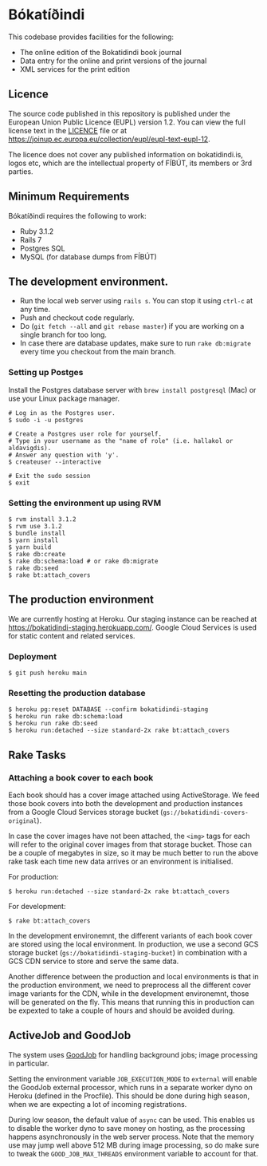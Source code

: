 # Bókatíðindi

This codebase provides facilities for the following:

- The online edition of the Bokatidindi book journal
- Data entry for the online and print versions of the journal
- XML services for the print edition

## Licence

The source code published in this repository is published under the European
Union Public Licence (EUPL) version 1.2. You can view the full license text in
the [LICENCE](./LICENCE) file or at
https://joinup.ec.europa.eu/collection/eupl/eupl-text-eupl-12.

The licence does not cover any published information on bokatidindi.is, logos
etc, which are the intellectual property of FÍBÚT, its members or 3rd parties.

## Minimum Requirements

Bókatíðindi requires the following to work:

- Ruby 3.1.2
- Rails 7
- Postgres SQL
- MySQL (for database dumps from FÍBÚT)

## The development environment.

- Run the local web server using `rails s`. You can stop it using `ctrl-c` at any time.
- Push and checkout code regularly.
- Do (`git fetch --all` and `git rebase master`) if you are working on a single branch for too long.
- In case there are database updates, make sure to run `rake db:migrate` every time you checkout from the main branch.

### Setting up Postges

Install the Postgres database server with `brew install postgresql` (Mac) or
use your Linux package manager.

```
# Log in as the Postgres user.
$ sudo -i -u postgres

# Create a Postgres user role for yourself.
# Type in your username as the "name of role" (i.e. hallakol or aldavigdis).
# Answer any question with 'y'.
$ createuser --interactive

# Exit the sudo session
$ exit
```

### Setting the environment up using RVM

```
$ rvm install 3.1.2
$ rvm use 3.1.2
$ bundle install
$ yarn install
$ yarn build 
$ rake db:create
$ rake db:schema:load # or rake db:migrate
$ rake db:seed
$ rake bt:attach_covers
```

## The production environment

We are currently hosting at Heroku. Our staging instance can be reached at
https://bokatidindi-staging.herokuapp.com/. Google Cloud Services is used for
static content and related services.

### Deployment

```
$ git push heroku main
```

### Resetting the production database

```
$ heroku pg:reset DATABASE --confirm bokatidindi-staging
$ heroku run rake db:schema:load
$ heroku run rake db:seed
$ heroku run:detached --size standard-2x rake bt:attach_covers
```

## Rake Tasks

### Attaching a book cover to each book

Each book should has a cover image attached using ActiveStorage. We feed those
book covers into both the development and production instances from a Google
Cloud Services storage bucket (`gs://bokatidindi-covers-original`).

In case the cover images have not been attached, the `<img>` tags for each will
refer to the original cover images from that storage bucket. Those can be a
couple of megabytes in size, so it may be much better to run the above rake task
each time new data arrives or an environment is initialised.

For production:

```
$ heroku run:detached --size standard-2x rake bt:attach_covers
```

For development:

```
$ rake bt:attach_covers
```

In the development environemnt, the different variants of each book cover are
stored using the local environment. In production, we use a second GCS storage
bucket (`gs://bokatidindi-staging-bucket`) in combination with a GCS CDN service
to store and serve the same data.

Another difference between the production and local environments is that in the
production environment, we need to preprocess all the different cover image
variants for the CDN, while in the development environemnt, those will be
generated on the fly. This means that running this in production can be expexted
to take a couple of hours and should be avoided during.

## ActiveJob and GoodJob

The system uses [GoodJob](https://github.com/bensheldon/good_job) for handling
background jobs; image processing in particular.

Setting the environment variable `JOB_EXECUTION_MODE` to `external` will enable
the GoodJob external processor, which runs in a separate worker dyno on Heroku
(defined in the Procfile). This should be done during high season, when we are
expecting a lot of incoming registrations.

During low season, the default value of `async` can be used. This enables us to
disable the worker dyno to save money on hosting, as the processing happens
asynchronously in the web server process. Note that the memory use may jump well
above 512 MB during image processing, so do make sure to tweak the
`GOOD_JOB_MAX_THREADS` environment variable to account for that.
